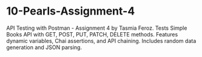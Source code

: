 # 10-Pearls-Assignment-4
API Testing with Postman - Assignment 4 by Tasmia Feroz. Tests Simple Books API with GET, POST, PUT, PATCH, DELETE methods. Features dynamic variables, Chai assertions, and API chaining. Includes random data generation and JSON parsing.
